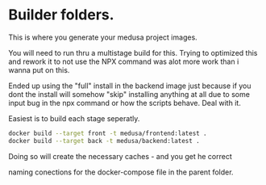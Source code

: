 # Builder folders.
This is where you generate your medusa project images.

You will need to run thru a multistage build for this.
Trying to optimized this and rework it to not use the NPX command
was alot more work than i wanna put on this.

Ended up using the "full" install in the backend image just because if you
dont the install will somehow "skip" installing anything at all due to some
input bug in the npx command or how the scripts behave. Deal with it.

Easiest is to build each stage seperatly.

```bash
docker build --target front -t medusa/frontend:latest .
docker build --target back -t medusa/backend:latest .
```
Doing so will create the necessary caches - and you get he correct

naming conections for the docker-compose file in the parent folder.
